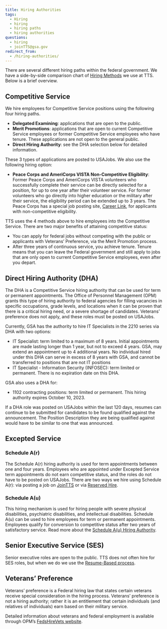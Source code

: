 ```yaml
---
title: Hiring Authorities
tags:
  - Hiring
  - hiring
  - hiring paths
  - hiring authorities
questions:
  - hiring
  - joinTTS@gsa.gov
redirect_from:
  - /hiring-authorities/
---
```

There are several different hiring paths within the federal government. We have
a side-by-side comparison chart of
[Hiring Methods](https://docs.google.com/spreadsheets/d/1ysL0lcrXzpvgCmiz6lhAZlggEVbMPr727hR1V6gs7Jk/edit#gid=0)
we use at TTS. Below is a brief overview.

## Competitive Service

We hire employees for Competitive Service positions using the following four
hiring paths.

* **Delegated Examining**: applications that are open to the public.
* **Merit Promotions**: applications that are open to current Competitive
  Service employees or former Competitive Service employees who have tenure.
  These applications are not open to the general public.
* **Direct Hiring Authority**: see the DHA selection below for detailed
  information.

These 3 types of applications are posted to USAJobs. We also use the following
hiring option:

* **Peace Corps and AmeriCorps VISTA Non-Competitive Eligibility**: Former Peace
  Corps and AmeriCorps VISTA volunteers who successfully complete their service
  can be directly selected for a position, for up to one year after their
  volunteer service. For former volunteers who go directly into higher education
  or the military after their service, the eligibility period can be extended up
  to 3 years. The Peace Corps has a special job posting site,
  [Career Link](https://www.peacecorps.gov/returned-volunteers/careers/career-link/),
  for applicants with non-competitive eligibility.

TTS uses the 4 methods above to hire employees into the Competitive Service.
There are two major benefits of attaining competitive status:

* You can apply for federal jobs without competing with the public or applicants
  with Veterans’ Preference, via the Merit Promotion process.
* After three years of continuous service, you achieve tenure. Tenure means that
  you can leave the Federal government and still apply to jobs that are only
  open to current Competitive Service employees, even after you depart.

## Direct Hiring Authority (DHA)

The DHA is a Competitive Service hiring authority that can be used for term or
permanent appointments. The Office of Personnel Management (OPM) grants this
type of hiring authority to federal agencies for filling vacancies in specific
occupations, grade levels, and locations when it can be proven that there is a
critical hiring need, or a severe shortage of candidates. Veterans’ preference
does not apply, and these roles must be posted on USAJobs.

Currently, GSA has the authority to hire IT Specialists in the 2210 series via
DHA with two options:

* IT Specialist: term limited to a maximum of 8 years. Initial appointments are made lasting longer than 1 year, but not to exceed 4 years. GSA, may extend an appointment up to 4 additional years. No individual hired under this DHA can serve in excess of 8 years with GSA, and cannot be transferred to positions that are not IT positions
* IT Specialist - Information Security (INFOSEC): term limited or permanent.
  There is no expiration date on this DHA.

GSA also uses a DHA for:

* 1102 contracting positions: term limited or permanent. This hiring authority
  expires October 10, 2023.

If a DHA role was posted on USAJobs within the last 120 days, resumes can
continue to be submitted for candidates to be found qualified against the
announcement. The Position Description they are being qualified against would
have to be similar to one that was announced.

## Excepted Service

### Schedule A(r)

The Schedule A(r) hiring authority is used for term appointments between one and
four years. Employees who are appointed under Excepted Service term appointments
do not earn competitive status, and the roles do not have to be posted on
USAJobs. There are two ways we hire using Schedule A(r): via posting a job on
[JoinTTS](https://join.tts.gsa.gov/) or via
[Reserved Hire](https://drive.google.com/file/d/0B4J4Dpr2HVDsX2RKMjhtU1NuU2ZEUWoxU0NJWkhLbFVXejlv/view?usp=sharing).

### Schedule A(u)

This hiring mechanism is used for hiring people with severe physical
disabilities, psychiatric disabilities, and intellectual disabilities. Schedule
A(u) can be used to hire employees for term or permanent appointments. Employees
qualify for conversion to competitive status after two years of satisfactory
service. Read more about the
[Schedule A(u) Hiring Authority](https://docs.google.com/document/d/1WnvPtg6QxcrX8UQZWBZhGiRfxWphl7Nd7oy5gPXrVaQ/edit?usp=sharing).

## Senior Executive Service (SES)

Senior executive roles are open to the public. TTS does not often hire for SES
roles, but when we do we use the
[Resume-Based process](https://www.opm.gov/policy-data-oversight/senior-executive-service/selection-process/#url=Process).

## Veterans’ Preference

Veterans’ preference is a Federal hiring law that states certain veterans
receive special consideration in the hiring process. Veterans’ preference is not
a hiring authority; rather it is an entitlement that certain individuals (and
relatives of individuals) earn based on their military service.

Detailed information about veterans and federal employment is available through
OPM’s [FedsHireVets website](https://www.fedshirevets.gov/).